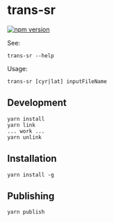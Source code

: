 # trans-sr

[![npm version](https://badge.fury.io/js/trans-sr.svg)](https://badge.fury.io/js/trans-sr)

See:

	trans-sr --help

Usage:

	trans-sr [cyr|lat] inputFileName

## Development

	yarn install
	yarn link
	... work ...
	yarn unlink

## Installation

	yarn install -g

## Publishing

	yarn publish